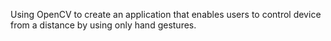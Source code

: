 Using OpenCV to create an application that enables users to control device from a distance by using only hand gestures.
